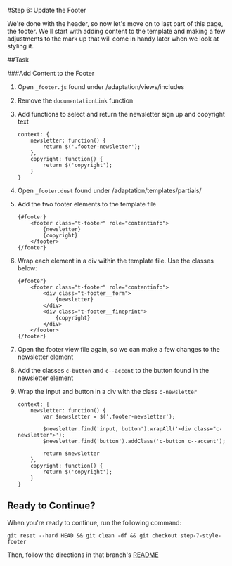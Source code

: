 #Step 6: Update the Footer

We're done with the header, so now let's move on to last part of this page, the footer. We'll start with adding content to the template and making a few adjustments to the mark up that will come in handy later when we look at styling it.

##Task

###Add Content to the Footer

1. Open `_footer.js` found under /adaptation/views/includes
2. Remove the `documentationLink` function
3. Add functions to select and return the newsletter sign up and copyright text

    ```
    context: {
        newsletter: function() {
            return $('.footer-newsletter');
        },
        copyright: function() {
            return $('copyright');
        }
    }
    ```

3. Open `_footer.dust` found under /adaptation/templates/partials/
4. Add the two footer elements to the template file

    ```
    {#footer}
        <footer class="t-footer" role="contentinfo">
            {newsletter}
            {copyright}
        </footer>
    {/footer}
    ```

5. Wrap each element in a div within the template file. Use the classes below:

    ```
    {#footer}
        <footer class="t-footer" role="contentinfo">
            <div class="t-footer__form">
                {newsletter}
            </div>
            <div class="t-footer__fineprint">
                {copyright}
            </div>
        </footer>
    {/footer}
    ```

6. Open the footer view file again, so we can make a few changes to the newsletter element
7. Add the classes `c-button` and `c--accent` to the button found in the newsletter element
8. Wrap the input and button in a div with the class `c-newsletter`

    ```
    context: {
        newsletter: function() {
            var $newsletter = $('.footer-newsletter');

            $newsletter.find('input, button').wrapAll('<div class="c-newsletter">');
            $newsletter.find('button').addClass('c-button c--accent');

            return $newsletter
        },
        copyright: function() {
            return $('copyright');
        }
    }
    ```

## Ready to Continue?

When you're ready to continue, run the following command:

```
git reset --hard HEAD && git clean -df && git checkout step-7-style-footer
```

Then, follow the directions in that branch's [README](https://github.com/mobify/workshop--adaptivejs-site/blob/step-7-style-footer/README.md)